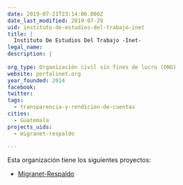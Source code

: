 ```yaml
---
date: 2019-07-21T23:14:06.000Z
date_last_modified: 2019-07-29
uid: instituto-de-estudios-del-trabajo-inet
title: |
  Instituto De Estudios Del Trabajo -Inet-
legal_name: 
description: |
  
org_type: Organización civil sin fines de lucro (ONG)
website: portalinet.org
year_founded: 2014
facebook: 
twitter: 
tags:
  - transparencia-y-rendicion-de-cuentas
cities: 
  - Guatemala
projects_uids:
  - migranet-respaldo

---
```


Esta organización tiene los siguientes proyectos:

- [Migranet-Respaldo](/proyectos/migranet-respaldo)
